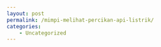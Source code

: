 ```yaml
---
layout: post
permalink: /mimpi-melihat-percikan-api-listrik/
categories:
    - Uncategorized
---
```



